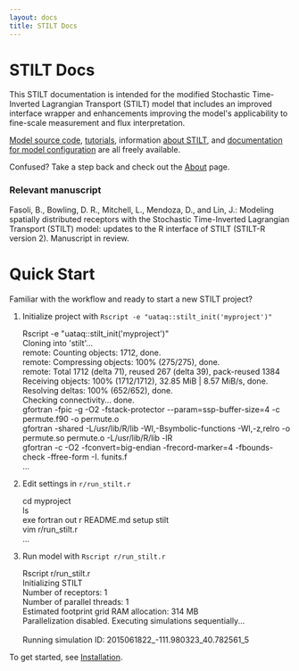 ```yaml
---
layout: docs
title: STILT Docs
---
```


# STILT Docs

This STILT documentation is intended for the modified Stochastic Time-Inverted Lagrangian Transport (STILT) model that includes an improved interface wrapper and enhancements improving the model's applicability to fine-scale measurement and flux interpretation.  

[Model source code](https://github.com/uataq/stilt), [tutorials](https://github.com/uataq/stilt-tutorials), information [about STILT]({{"/"|relative_url}}), and [documentation for model configuration]({{"/docs"|relative_url}}) are all freely available.

Confused? Take a step back and check out the [About]({{"/about"|relative_url}}) page.

### Relevant manuscript

Fasoli, B., Bowling, D. R., Mitchell, L., Mendoza, D., and Lin, J.: Modeling spatially distributed receptors with the Stochastic Time-Inverted Lagrangian Transport (STILT) model: updates to the R interface of STILT (STILT-R version 2). Manuscript in review.


# Quick Start

Familiar with the workflow and ready to start a new STILT project?

1. Initialize project with `Rscript -e "uataq::stilt_init('myproject')"`
    <div class="terminal">
      <div class="terminal-osx-button"></div>
      <div class="terminal-osx-button"></div>
      <div class="terminal-osx-button"></div>
      <div class="terminal-command">
        Rscript -e "uataq::stilt_init('myproject')"
      </div>
      <div class="terminal-return">
        Cloning into 'stilt'...<br>
        remote: Counting objects: 1712, done.<br>
        remote: Compressing objects: 100% (275/275), done.<br>
        remote: Total 1712 (delta 71), reused 267 (delta 39), pack-reused 1384<br>
        Receiving objects: 100% (1712/1712), 32.85 MiB | 8.57 MiB/s, done.<br>
        Resolving deltas: 100% (652/652), done.<br>
        Checking connectivity... done.<br>
        gfortran  -fpic -g -O2 -fstack-protector --param=ssp-buffer-size=4  -c  permute.f90 -o permute.o<br>
        gfortran -shared -L/usr/lib/R/lib -Wl,-Bsymbolic-functions -Wl,-z,relro -o permute.so permute.o -L/usr/lib/R/lib -lR<br>
        gfortran -c -O2 -fconvert=big-endian -frecord-marker=4 -fbounds-check -ffree-form -I. funits.f<br>
        ...    
      </div>
    </div>

2. Edit settings in `r/run_stilt.r`
    <div class="terminal">
      <div class="terminal-osx-button"></div>
      <div class="terminal-osx-button"></div>
      <div class="terminal-osx-button"></div>
      <div class="terminal-command">
        cd myproject
      </div>
      <div class="terminal-command">
        ls
      </div>
      <div class="terminal-return">
        exe  fortran  out  r  README.md  setup  stilt
      </div>
      <div class="terminal-command">
        vim r/run_stilt.r
      </div>
      <div class="terminal-return">
        ...
      </div>
    </div>

3. Run model with `Rscript r/run_stilt.r`
    <div class="terminal">
      <div class="terminal-osx-button"></div>
      <div class="terminal-osx-button"></div>
      <div class="terminal-osx-button"></div>
      <div class="terminal-command">
        Rscript r/run_stilt.r
      </div>
      <div class="terminal-return">
        Initializing STILT<br>
        Number of receptors: 1<br>
        Number of parallel threads: 1<br>
        Estimated footprint grid RAM allocation: 314 MB<br>
        Parallelization disabled. Executing simulations sequentially...<br>
        <br>
        Running simulation ID:   2015061822_-111.980323_40.782561_5
      </div>
    </div>

To get started, see [Installation]({{"/docs/installation.html"|relative_url}}).

